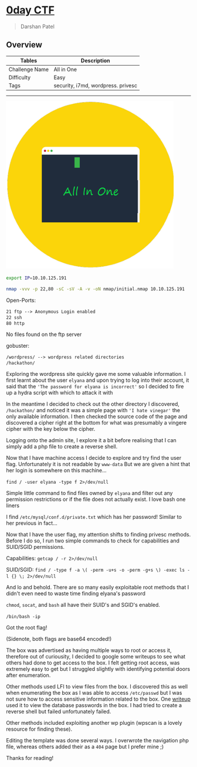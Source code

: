 #  [0day CTF](https://tryhackme.com/room/0day)

> Darshan Patel

## Overview

| Tables | Description |
| ------ | ----------- |
| Challenge Name | All in One|
| Difficulty | Easy |
| Tags | security, i7md, wordpress. privesc|

---

![All in one](All_in_One.png)

```bash
export IP=10.10.125.191
```

```bash
nmap -vvv -p 22,80 -sC -sV -A -v -oN nmap/initial.nmap 10.10.125.191
```

Open-Ports:
```
21 ftp --> Anonymous Login enabled
22 ssh
80 http
```

No files found on the ftp server

gobuster:
```
/wordpress/ --> wordpress related directories
/hackathon/
```

Exploring the wordpress site quickly gave me some valuable information. I first learnt about the user `elyana` and upon trying to log into their account, it said that the `'The password for elyana is incorrect'` so I decided to fire up a hydra script with which to attack it with

In the meantime I decided to check out the other directory I discovered, `/hackathon/` and noticed it was a simple page with `'I hate vinegar'` the only available information. I then checked the source code of the page and discovered a cipher right at the bottom for what was presumably a vingere cipher with the key below the cipher. 

Logging onto the admin site, I explore it a bit before realising that I can simply add a php file to create a reverse shell.

Now that I have machine access I decide to explore and try find the user flag. Unfortunately it is not readable by `www-data`
But we are given a hint that her login is somewhere on this machine...

`find / -user elyana -type f 2>/dev/null`

Simple little command to find files owned by `elyana` and filter out any permission restrictions or if the file does not actually exist. I love bash one liners 

I find `/etc/mysql/conf.d/private.txt` which has her password! Similar to her previous in fact...

Now that I have the user flag, my attention shifts to finding privesc methods. Before I do so, I run two simple commands to check for capabilities and SUID/SGID permissions. 

Capabilities: `getcap / -r 2>/dev/null`

SUID/SGID: `find / -type f -a \( -perm -u+s -o -perm -g+s \) -exec ls -l {} \; 2>/dev/null`

And lo and behold. There are so many easily exploitable root methods that I didn't even need to waste time finding elyana's password

`chmod`, `socat`, and `bash` all have their SUID's and SGID's enabled.

`/bin/bash -ip`

Got the root flag!

(Sidenote, both flags are base64 encoded!)

The box was advertised as having multiple ways to root or access it, therefore out of curiousity, I decided to google some writeups to see what others had done to get access to the box. I felt getting root access, was extremely easy to get but I struggled slightly with identifying potential doors after enumeration.

Other methods used LFI to view files from the box. I discovered this as well when enumerating the box as I was able to access `/etc/passwd` but I was not sure how to access sensitive information related to the box. One [writeup](https://i7m4d.medium.com/all-in-one-tryhackme-write-up-303eaa2caa8) used it to view the database passwords in the box. I had tried to create a reverse shell but failed unfortunately failed.

Other methods included exploiting another wp plugin (wpscan is a lovely resource for finding these).

Editing the template was done several ways. I overwrote the navigation php file, whereas others added their as a `404` page but I prefer mine ;)

Thanks for reading!
